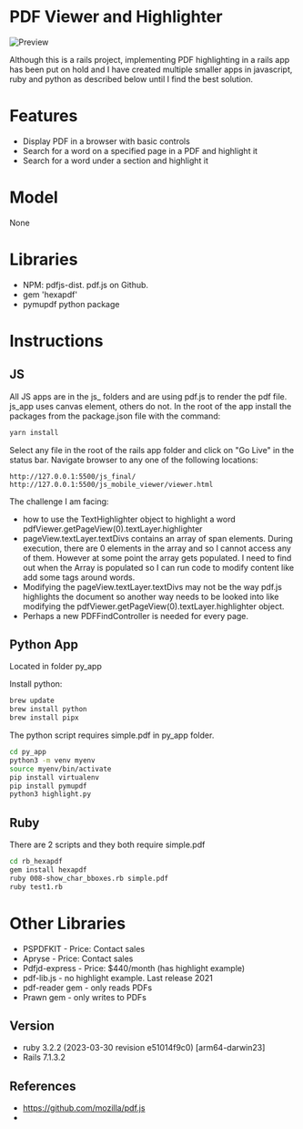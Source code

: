 # PDF Viewer and Highlighter

![Preview](preview.png)

Although this is a rails project, implementing PDF highlighting in a rails app has been put on hold and I have created multiple smaller apps in javascript, ruby and python as described below until I find the best solution.

# Features
- Display PDF in a browser with basic controls
- Search for a word on a specified page in a PDF and highlight it
- Search for a word under a section and highlight it

# Model

None

# Libraries
- NPM: pdfjs-dist. pdf.js on Github.
- gem 'hexapdf'
- pymupdf python package

# Instructions

## JS
All JS apps are in the js_ folders and are using pdf.js to render the pdf file. js_app uses canvas element, others do not. In the root of the app install the packages from the package.json file with the command:
```sh
yarn install
```

Select any file in the root of the rails app folder and click on "Go Live" in the status bar. Navigate browser to any one of the following locations:
```
http://127.0.0.1:5500/js_final/
http://127.0.0.1:5500/js_mobile_viewer/viewer.html
```

The challenge I am facing:
- how to use the TextHighlighter object to highlight a word pdfViewer.getPageView(0).textLayer.highlighter
- pageView.textLayer.textDivs contains an array of span elements. During execution, there are 0 elements in the array and so I cannot access any of them. However at some point the array gets populated. I need to find out when the Array is populated so I can run code to modify content like add some tags around words.
- Modifying the pageView.textLayer.textDivs may not be the way pdf.js highlights the document so another way needs to be looked into like modifying the pdfViewer.getPageView(0).textLayer.highlighter object.
- Perhaps a new PDFFindController is needed for every page.

## Python App
Located in folder py_app

Install python:
```sh
brew update
brew install python
brew install pipx
```

The python script requires simple.pdf in py_app folder.

```sh
cd py_app
python3 -m venv myenv
source myenv/bin/activate
pip install virtualenv
pip install pymupdf
python3 highlight.py
```

## Ruby

There are 2 scripts and they both require simple.pdf

```sh
cd rb_hexapdf
gem install hexapdf
ruby 008-show_char_bboxes.rb simple.pdf
ruby test1.rb
```

# Other Libraries

- PSPDFKIT - Price: Contact sales
- Apryse - Price: Contact sales
- Pdfjd-express - Price: $440/month (has highlight example)
- pdf-lib.js - no highlight example. Last release 2021
- pdf-reader gem - only reads PDFs
- Prawn gem - only writes to PDFs

## Version

- ruby 3.2.2 (2023-03-30 revision e51014f9c0) [arm64-darwin23]
- Rails 7.1.3.2


## References
- https://github.com/mozilla/pdf.js
- 
